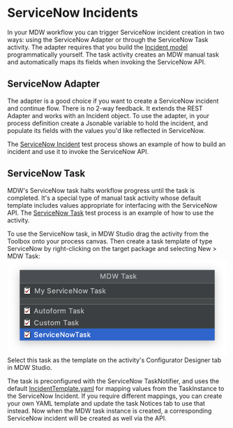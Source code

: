 # ServiceNow Incidents
In your MDW workflow you can trigger ServiceNow incident creation in two ways: using the ServiceNow Adapter or
through the ServiceNow Task activity.  The adapter requires that you build the 
[Incident model](https://github.com/CenturyLinkCloud/mdw/blob/master/mdw-workflow/assets/com/centurylink/mdw/servicenow/Incident.java)
programmatically yourself.  The task activity creates an MDW manual task and automatically maps its fields when
invoking the ServiceNow API.  
 
## ServiceNow Adapter
The adapter is a good choice if you want to create a ServiceNow incident and continue flow.  There is no 2-way feedback.
It extends the REST Adapter and works with an Incident object.  To use the adapter, in your process definition create a 
Jsonable variable to hold the incident, and populate its fields with the values you'd like reflected in ServiceNow.

The [ServiceNow Incident](https://github.com/CenturyLinkCloud/mdw/blob/master/mdw-workflow/assets/com/centurylink/mdw/tests/services/ServiceNow%20Incident.proc)
test process shows an example of how to build an incident and use it to invoke the ServiceNow API.

## ServiceNow Task  
MDW's ServiceNow task halts workflow progress until the task is completed.  It's a special type of manual task
activity whose default template includes values appropriate for interfacing with the ServiceNow API.  The
[ServiceNow Task](https://github.com/CenturyLinkCloud/mdw/blob/master/mdw-workflow/assets/com/centurylink/mdw/tests/tasks/ServiceNow%20Task.proc)
test process is an example of how to use the activity.

To use the ServiceNow task, in MDW Studio drag the activity from the Toolbox onto your process canvas.  Then create a task
template of type ServiceNow by right-clicking on the target package and selecting New > MDW Task:
<img src="https://raw.githubusercontent.com/CenturyLinkCloud/mdw/master/mdw-workflow/assets/com/centurylink/mdw/servicenow/servicenow_task.png" alt="ServiceNow Task" width="600px;display:block"/>
Select this task as the template on the activity's Configurator Designer tab in MDW Studio.

The task is preconfigured with the ServiceNow TaskNotifier, and uses the default 
[IncidentTemplate.yaml](https://github.com/CenturyLinkCloud/mdw/blob/master/mdw-workflow/assets/com/centurylink/mdw/servicenow/IncidentTemplate.yaml)
for mapping values from the TaskInstance to the ServiceNow Incident.  If you require different mappings, you can create your
own YAML template and update the task Notices tab to use that instead.  Now when the MDW task instance is created, a 
corresponding ServiceNow incident will be created as well via the API.